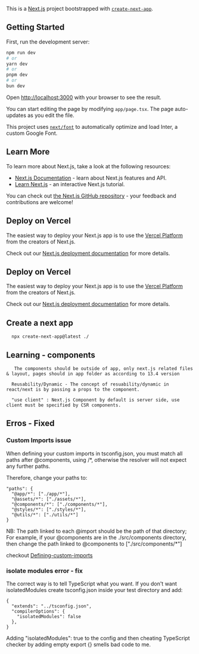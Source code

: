 This is a [Next.js](https://nextjs.org/) project bootstrapped with [`create-next-app`](https://github.com/vercel/next.js/tree/canary/packages/create-next-app).

## Getting Started

First, run the development server:

```bash
npm run dev
# or
yarn dev
# or
pnpm dev
# or
bun dev
```

Open [http://localhost:3000](http://localhost:3000) with your browser to see the result.

You can start editing the page by modifying `app/page.tsx`. The page auto-updates as you edit the file.

This project uses [`next/font`](https://nextjs.org/docs/basic-features/font-optimization) to automatically optimize and load Inter, a custom Google Font.

## Learn More

To learn more about Next.js, take a look at the following resources:

- [Next.js Documentation](https://nextjs.org/docs) - learn about Next.js features and API.
- [Learn Next.js](https://nextjs.org/learn) - an interactive Next.js tutorial.

You can check out [the Next.js GitHub repository](https://github.com/vercel/next.js/) - your feedback and contributions are welcome!

## Deploy on Vercel

The easiest way to deploy your Next.js app is to use the [Vercel Platform](https://vercel.com/new?utm_medium=default-template&filter=next.js&utm_source=create-next-app&utm_campaign=create-next-app-readme) from the creators of Next.js.

Check out our [Next.js deployment documentation](https://nextjs.org/docs/deployment) for more details.

## Deploy on Vercel

The easiest way to deploy your Next.js app is to use the [Vercel Platform](https://vercel.com/new?utm_medium=default-template&filter=next.js&utm_source=create-next-app&utm_campaign=create-next-app-readme) from the creators of Next.js.

Check out our [Next.js deployment documentation](https://nextjs.org/docs/deployment) for more details.

## Create a next app

```
  npx create-next-app@latest ./

```

## Learning - components

```
   The components should be outside of app, only next.js related files & layout, pages should in app folder as according to 13.4 version
```

```
  Reusability/Dynamic - The concept of resuability/dynamic in react/next is by passing a props to the component.

```

```
  "use client" : Next.js Component by default is server side, use client must be specified by CSR components.

```

## Erros - Fixed

### Custom Imports issue

When defining your custom imports in tsconfig.json, you must match all paths after @components, using /\*, otherwise the resolver will not expect any further paths.

Therefore, change your paths to:

```
"paths": {
  "@app/*": ["./app/*"],
  "@assets/*": ["./assets/*"],
  "@components/*": ["./components/*"],
  "@styles/*": ["./styles/*"],
  "@utils/*": ["./utils/*"]
}

```

NB: The path linked to each @import should be the path of that directory; For example, if your @components are in the ./src/components directory, then change the path linked to @components to ["./src/components/*"]

checkout [Defining-custom-imports](https://stackoverflow.com/questions/75644589/cannot-find-module-components-or-its-corresponding-type-declarations-ts2)

### isolate modules error - fix

The correct way is to tell TypeScript what you want. If you don't want isolatedModules create tsconfig.json inside your test directory and add:

```
{
  "extends": "../tsconfig.json",
  "compilerOptions": {
    "isolatedModules": false
  },
}

```

Adding "isolatedModules": true to the config and then cheating TypeScript checker by adding empty export {} smells bad code to me.
